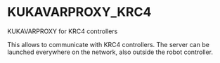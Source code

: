 # KUKAVARPROXY_KRC4
KUKAVARPROXY for KRC4 controllers

This allows to communicate with KRC4 controllers.
The server can be launched everywhere on the network, also outside the robot controller.
